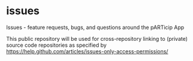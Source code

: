 # issues
Issues - feature requests, bugs, and questions around the pARTicip App

This public repository will be used for cross-repository linking to (private) source code repositories as specified by https://help.github.com/articles/issues-only-access-permissions/
